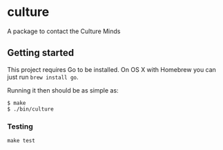 # culture

A package to contact the Culture Minds

## Getting started

This project requires Go to be installed. On OS X with Homebrew you can just run `brew install go`.

Running it then should be as simple as:

```console
$ make
$ ./bin/culture
```

### Testing

``make test``